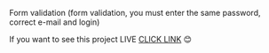 Form validation (form validation, you must enter the same password, correct e-mail and login)

If you want to see this project LIVE <a href="https://patrycjazadrozna.github.io/form-validation-2/">CLICK LINK</a> :blush:
